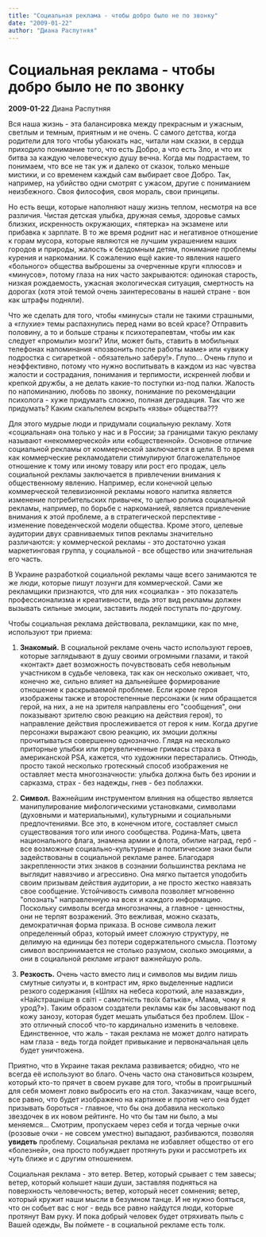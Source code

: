 ```yaml
---
title: "Социальная реклама - чтобы добро было не по звонку"
date: "2009-01-22"
author: "Диана Распутняя"
---
```


# Социальная реклама - чтобы добро было не по звонку

**2009-01-22** Диана Распутняя

Вся наша жизнь - эта балансировка между прекрасным и ужасным, светлым и темным, приятным и не очень. С самого детства, когда родители для того чтобы убаюкать нас, читали нам сказки, в сердца приходило понимание того, что есть Добро, а что есть Зло, и что их битва за каждую человеческую душу вечна. Когда мы подрастаем, то понимаем, что все не так уж и далеко от сказок, только меньше мистики, и со временем каждый сам выбирает свое Добро. Так, например, на убийство одни смотрят с ужасом, другие с пониманием неизбежного. Своя философия, своя мораль, свои принципы.

Но есть вещи, которые наполняют нашу жизнь теплом, несмотря на все различия. Чистая детская улыбка, дружная семья, здоровье самых близких, искренность окружающих, «пятерка» на экзамене или прибавка к зарплате. В то же время роднит нас и негативное отношение к горам мусора, которые являются не лучшим украшением наших городов и природы, жалость к бездомным детям, понимание проблемы курения и наркомании. К сожалению ещё какие-то явления нашего «больного» общества выброшены за очерченные круги «плюсов» и «минусов», потому глаза на них часто закрываются: одинокая старость, низкая рождаемость, ужасная экологическая ситуация, смертность на дорогах (хотя этой темой очень заинтересованы в нашей стране - вон как штрафы подняли).

Что же сделать для того, чтобы «минусы» стали не такими страшными, а «глухие» темы распахнулись перед нами во всей красе? Отправить половину, а то и больше страны к психотерапевтам, чтобы им как следует «промыли» мозги? Или, может быть, ставить в мобильных телефонах напоминания «позвонить после работы маме» или «увижу подростка с сигареткой - обязательно заберу!». Глупо... Очень глупо и неэффективно, потому что нужно воспитывать в каждом из нас чувства жалости и сострадания, понимания и терпимости, искренней любви и крепкой дружбы, а не делать какие-то поступки из-под палки. Жалость по напоминанию, любовь по звонку, понимание по рекомендации психолога - хуже придумать сложно, полная деградация. Так что же придумать? Каким скальпелем вскрыть «язвы» общества???

Для этого мудрые люди и придумали социальную рекламу. Хотя «социальная» она только у нас и в России; за границами такую рекламу называют «некоммерческой» или «общественной». Основное отличие социальной рекламы от коммерческой заключается в цели. В то время как коммерческие рекламодатели стимулируют благожелательное отношение к тому или иному товару или рост его продаж, цель социальной рекламы заключается в привлечении внимания к общественному явлению. Например, если конечной целью коммерческой телевизионной рекламы нового напитка является изменение потребительских привычек, то целью ролика социальной рекламы, например, по борьбе с наркоманией, является привлечение внимания к этой проблеме, а в стратегической перспективе - изменение поведенческой модели общества. Кроме этого, целевые аудитории двух сравниваемых типов рекламы значительно различаются: у коммерческой рекламы - это достаточно узкая маркетинговая группа, у социальной - все общество или значительная его часть.

В Украине разработкой социальной рекламы чаще всего занимаются те же люди, которые пишут лозунги для коммерческой. Сами же рекламщики признаются, что для них «социалка» - это показатель профессионализма и креативности, ведь этот вид рекламы должен вызывать сильные эмоции, заставить людей поступать по-другому.

Чтобы социальная реклама действовала, рекламщики, как по мне, используют три приема:

1. **Знакомый.** В социальной рекламе очень часто используют героев, которые заглядывают в душу своими огромными глазами, и такой «контакт» дает возможность почувствовать себя невольным участником в судьбе человека, так как он несколько оживает, что, конечно же, сильно влияет на дальнейшее формирование отношение к раскрываемой проблеме. Если кроме героя изображены также и второстепенные персонажи (к ним обращается герой, на них, а не на зрителя направлены его "сообщения", они показывают зрителю свою реакцию на действия героя), то направление действия прослеживается от героя к ним. Когда другие персонажи выражают свою реакцию, их эмоции должны прочитываться совершенно однозначно. Глядя на несколько приторные улыбки или преувеличенные гримасы страха в американской PSA, кажется, что художники перестарались. Отнюдь, просто такой несколько гротескный способ изображения не оставляет места многозначности: улыбка должна быть без иронии и сарказма, страх - без надежды, гнев - без поблажки.

2. **Символ.** Важнейшим инструментом влияния на общество является манипулирование мифологическими установками, символами (духовными и материальными), культурными и социальными предпочтениями. Все это, в конечном итоге, составляет смысл существования того или иного сообщества. Родина-Мать, цвета национального флага, знамена армии и флота, обилие наград, герб - все возможные социально-культурные и политические знаки были задействованы в социальной рекламе ранее. Благодаря закрепленности этих знаков в сознании большинства реклама не выглядит навязчиво и агрессивно. Она мягко пытается уподобить своим призывам действия аудитории, а не просто жестко навязать свое сообщение. Устойчивость символа позволяет мгновенно "опознать" направленную на всех и каждого информацию. Поскольку символы всегда многозначны, а главное - ценностны, они не терпят возражений. Это вежливая, можно сказать, демократичная форма приказа. В основе символа лежит определенный образ, который имеет сложную структуру, не делимую на единицы без потери содержательного смысла. Поэтому символ воспринимается не столько разумом, сколько эмоциями, а они в социальной рекламе играют важнейшую роль.

3. **Резкость.** Очень часто вместо лиц и символов мы видим лишь смутные силуэты и, в контраст им, ярко выделенные надписи резкого содержания («Шлях на небеса короткий, але назавжди», «Найстрашніше в світі - самотність твоїх батьків», «Мама, чому я урод?»). Таким образом создатели рекламы как бы засовывают под кожу занозу, которая будет мешать улыбаться без проблем. Шок - это отличный способ что-то кардинально изменить в человеке. Единственное, что жаль - такая реклама не может долго натирать нам глаза - ведь тогда пойдет привыкание и первоначальная цель будет уничтожена.

Приятно, что в Украине такая реклама развивается; обидно, что не всегда её используют во благо. Очень часто она становиться козырем, который кто-то прячет в своем рукаве для того, чтобы в проигрышный для себя момент ловко выбросить его на стол. Заказчикам, чаще всего, все равно, что будет изображено на картинке и против чего она будет призывать бороться - главное, что бы она добавила несколько звездочек в их новом рейтинге. Но что бы там ни было, а мы меняемся... Смотрим, пропускаем через себя и тогда черные очки (розовые очки - не совсем уместно) выпадают, разбиваются, позволяя **увидеть** проблему. Социальная реклама не избавляет общество от его «болезней», она просто побуждает протянуть руки и рассмотреть их чуть ближе и с другим отношением.

Социальная реклама - это ветер. Ветер, который срывает с тем завесы; ветер, который колышет наши души, заставляя подняться на поверхность человечность; ветер, который несет сомнения; ветер, который кружит наши мысли в безумном танце. И не нужно бояться, что он собьет вас с ног - ведь все равно найдутся люди, которые протянут Вам руку. И пока добрый человек будет отряхивать пыль с Вашей одежды, Вы поймете - в социальной рекламе есть толк.